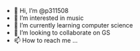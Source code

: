 - 👋 Hi, I’m @p311508
- 👀 I’m interested in music
- 🌱 I’m currently learning computer science
- 💞️ I’m looking to collaborate on GS
- 📫 How to reach me ...

<!---
p311508/p311508 is a ✨ special ✨ repository because its `README.md` (this file) appears on your GitHub profile.
You can click the Preview link to take a look at your changes.
--->
